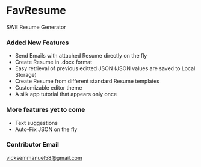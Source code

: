 # FavResume
SWE Resume Generator

### Added New Features
* Send Emails with attached Resume directly on the fly
* Create Resume in .docx format
* Easy retrieval of previous editted JSON (JSON values are saved to Local Storage)
* Create Resume from different standard Resume templates
* Customizable editor theme
* A silk app tutorial that appears only once

### More features yet to come
* Text suggestions
* Auto-Fix JSON on the fly

### Contributor Email
 vicksemmanuel58@gmail.com